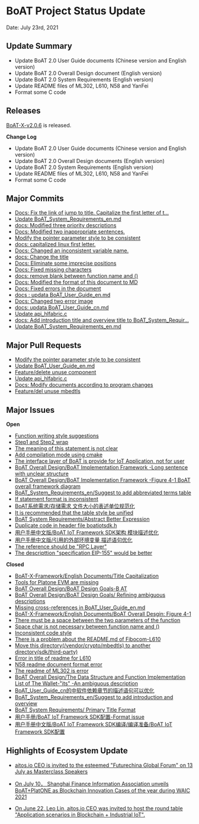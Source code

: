 # BoAT Project Status Update
Date: July 23rd, 2021


## Update Summary
* Update BoAT 2.0 User Guide documents (Chinese version and English version)
* Update BoAT 2.0 Overall Design document (English version)
* Update BoAT 2.0 System Requirements (English version)
* Update README files of ML302, L610, N58 and YanFei
* Format some C code

## Releases
[BoAT-X-v2.0.6](https://github.com/aitos-io/BoAT-X-Framework/releases/tag/BoAT-X-v2.0.6) is released.

**Change Log**

- Update BoAT 2.0 User Guide documents (Chinese version and English version)
- Update BoAT 2.0 Overall Design documents (English version)
- Update BoAT 2.0 System Requirements (English version)
- Update README files of ML302, L610, N58 and YanFei
- Format some C code


## Major Commits
* [Docs: Fix the link of jump to title. Capitalize the first letter of t…](https://github.com/aitos-io/BoAT-X-Framework/commit/2c84b5c60d629306a6f552b4d045c46342293874)
* [Update BoAT_System_Requirements_en.md](https://github.com/aitos-io/BoAT-X-Framework/commit/7d11f5bedc0d7e07d0daebfe894152c71e774e35)
* [docs: Modified three priority descriptions](https://github.com/aitos-io/BoAT-X-Framework/commit/c7c26a5ff223fdb3843711e3585412d8cc790e46)
* [Docs: Modified two inappropriate sentences.](https://github.com/aitos-io/BoAT-X-Framework/commit/8c58925cb230082c5df1a212fce505d723de7d25)
* [Modify the pointer parameter style to be consistent](https://github.com/aitos-io/BoAT-X-Framework/commit/2fef5378c90414d2340a42b193d31d8b4fb3500f)
* [docs: capitalized linux first letter.](https://github.com/aitos-io/BoAT-X-Framework/commit/0b4086b8d1202ba277549787559da1d713a21ee4)
* [Docs: Changed an inconsistent variable name.](https://github.com/aitos-io/BoAT-X-Framework/commit/524fad9e267c677d46c8785e71ab61ecfb52129d)
* [docs: Change the title](https://github.com/aitos-io/BoAT-X-Framework/commit/6280544777698d41a42660a65e0fe140986fe534)
* [Docs: Eliminate some imprecise positions](https://github.com/aitos-io/BoAT-X-Framework/commit/72149f2cf280d78c95c731ced297b67b31754e2b)
* [Docs: Fixed missing characters](https://github.com/aitos-io/BoAT-X-Framework/commit/6b8f4dae01f7e0b58c56c7bde2d9324f949c2b1d)
* [docs: remove blank between function name and ()](https://github.com/aitos-io/BoAT-X-Framework/commit/1556a506b7ebb22888f2438c753792c19c56e169)
* [Docs: Modified the format of this document to MD](https://github.com/aitos-io/BoAT-X-Framework/commit/a60c6a34e722838f4ffa3a1ee24485af2027c577)
* [Docs: Fixed errors in the document](https://github.com/aitos-io/BoAT-X-Framework/commit/f78eb2dffdb586ebf2315d8cdd2e860a3bf9a79b)
* [docs : updata BoAT_User_Guide_en.md](https://github.com/aitos-io/BoAT-X-Framework/commit/feff184cfa993c729bd28774c618f97c50e1e6c9)
* [Docs: Changed two error image](https://github.com/aitos-io/BoAT-X-Framework/commit/fe02b26c311092e6241a716ef52b35c457d526fe)
* [docs: updata BoAT_User_Guide_cn.md](https://github.com/aitos-io/BoAT-X-Framework/commit/a0a6e58f81aee8042e509eb7f36735e0ed532f35)
* [Update api_hlfabric.c](https://github.com/aitos-io/BoAT-X-Framework/commit/63918ba05e98d0b98277ca36fd10a8d5d4aaee16)
* [docs: Add introduction title and overview title to BoAT_System_Requir…](https://github.com/aitos-io/BoAT-X-Framework/commit/1dd2f294d1eb50daa5ab4b7960232ea7a5341395)
* [Update BoAT_System_Requirements_en.md](https://github.com/aitos-io/BoAT-X-Framework/commit/0f42e75c9c6aba9cd22db6c5d82a51f8f845cb14)

## Major Pull Requests
* [Modify the pointer parameter style to be consistent](https://github.com/aitos-io/BoAT-X-Framework/pull/131)
* [Update BoAT_User_Guide_en.md](https://github.com/aitos-io/BoAT-X-Framework/pull/146)
* [Feature/delete unuse component](https://github.com/aitos-io/BoAT-X-Framework/pull/150)
* [Update api_hlfabric.c](https://github.com/aitos-io/BoAT-X-Framework/pull/152)
* [Docs: Modify documents according to program changes](https://github.com/aitos-io/BoAT-X-Framework/pull/163)
* [Feature/del unuse mbedtls](https://github.com/aitos-io/BoAT-X-Framework/pull/171)


## Major Issues

**Open**

- [Function writing style suggestions](https://github.com/aitos-io/BoAT-X-Framework/issues/124)
- [Step1 and Step2 wrap](https://github.com/aitos-io/BoAT-X-Framework/issues/125)
- [The meaning of this statement is not clear](https://github.com/aitos-io/BoAT-X-Framework/issues/127)
- [Add compilation mode using cmake](https://github.com/aitos-io/BoAT-X-Framework/issues/132)
- [The interface layer of BoAT is provide for IoT Application, not for user](https://github.com/aitos-io/BoAT-X-Framework/issues/134)
- [BoAT Overall Design/BoAT Implementation Framework -Long sentence with unclear structure](https://github.com/aitos-io/BoAT-X-Framework/issues/141)
- [BoAT Overall Design/BoAT Implementation Framework -Figure 4-1 BoAT overall framework diagram](https://github.com/aitos-io/BoAT-X-Framework/issues/142) 
- [BoAT_System_Requirements_en/Suggest to add abbreviated terms table](https://github.com/aitos-io/BoAT-X-Framework/issues/145)
- [If statement format is inconsistent](https://github.com/aitos-io/BoAT-X-Framework/issues/151)
- [BoAT系统需求/存储需求 文件大小的表述单位规范化](https://github.com/aitos-io/BoAT-X-Framework/issues/153)
- [It is recommended that the table style be unified](https://github.com/aitos-io/BoAT-X-Framework/issues/156)
- [BoAT System Requirements/Abstract Better Expression](https://github.com/aitos-io/BoAT-X-Framework/issues/160)
- [Duplicate code in header file boatiotsdk.h](https://github.com/aitos-io/BoAT-X-Framework/issues/167)
- [用户手册中文版/BoAT IoT Framework SDK架构 模块描述优化](https://github.com/aitos-io/BoAT-X-Framework/issues/168)
- [用户手册中文版/引用的外部环境变量 描述语句优化](https://github.com/aitos-io/BoAT-X-Framework/issues/169)
- [The reference should be "RPC Layer"](https://github.com/aitos-io/BoAT-X-Framework/issues/172)
- [The descripttion "specification EIP-155" would be better](https://github.com/aitos-io/BoAT-X-Framework/issues/173)

**Closed**

* [BoAT-X-Framework/English Documents/Title Capitalization](https://github.com/aitos-io/BoAT-X-Framework/issues/111)
* [Tools for Platone EVM are missing](https://github.com/aitos-io/BoAT-X-Framework/issues/113)
* [BoAT Overall Design/BoAT Design Goals-B AT](https://github.com/aitos-io/BoAT-X-Framework/issues/116)
* [BoAT Overall Design/BoAT Design Goals/ Refining ambiguous descriptions](https://github.com/aitos-io/BoAT-X-Framework/issues/118)
* [Missing cross-references in BoAT_User_Guide_en.md](https://github.com/aitos-io/BoAT-X-Framework/issues/120)
* [BoAT-X-Framework/English Documents/BoAT Overall Desgin: Figure 4-1](https://github.com/aitos-io/BoAT-X-Framework/issues/122)
* [There must be a space between the two parameters of the function](https://github.com/aitos-io/BoAT-X-Framework/issues/126)
* [Space char is not necessary between function name and ()](https://github.com/aitos-io/BoAT-X-Framework/issues/128)
* [Inconsistent code style](https://github.com/aitos-io/BoAT-X-Framework/issues/129)
* [There is a problem about the README.md of Fibocom-L610](https://github.com/aitos-io/BoAT-X-Framework/issues/130)
* [Move this directory(/vendor/crypto/mbedtls) to another directory(sdk/third-party)](https://github.com/aitos-io/BoAT-X-Framework/issues/133)
* [Error in title of readme for L610](https://github.com/aitos-io/BoAT-X-Framework/issues/137)
* [N58 readme document format error](https://github.com/aitos-io/BoAT-X-Framework/issues/139)
* [The readme of ML302 is error](https://github.com/aitos-io/BoAT-X-Framework/issues/140)
* [BoAT Overall Design/The Data Structure and Function Implementation List of The Wallet-"its" -An ambiguous description](https://github.com/aitos-io/BoAT-X-Framework/issues/144)
* [BoAT_User_Guide_cn的中软件依赖章节的描述语句可以优化](https://github.com/aitos-io/BoAT-X-Framework/issues/147)
* [BoAT_System_Requirements_en/Suggest to add introduction and overview](https://github.com/aitos-io/BoAT-X-Framework/issues/149)
* [BoAT System Requirements/ Primary Title Format](https://github.com/aitos-io/BoAT-X-Framework/issues/161)
* [用户手册/BoAT IoT Framework SDK配置-Format issue](https://github.com/aitos-io/BoAT-X-Framework/issues/162)
* [用户手册中文版/BoAT IoT Framework SDK编译/编译准备/BoAT IoT Framework SDK配置](https://github.com/aitos-io/BoAT-X-Framework/issues/166)


## Highlights of Ecosystem Update
* [aitos.io CEO is invited to the esteemed "Futurechina Global Forum" on 13 July as Masterclass Speakers](https://www.linkedin.com/feed/update/urn:li:activity:6819757529090945024)

* [On July 10， Shanghai Finance Information Association unveils BoAT+PlatONE as Blockchain Innovation Cases of the year during WAIC 2021](https://mp.weixin.qq.com/s?__biz=MzI2MDE5NDYzNA==&mid=2247486808&idx=1&sn=98a901a1875045bbd305eb7b4f9e7bda&chksm=ea6c257ddd1bac6b747c9dcbb076e44f33c5c68123d6bf5102060b6420eb652556c3b984d6d3&token=669884320&lang=zh_CN#rd)

* [On June 22, Leo Lin, aitos.io CEO was invited to host the round table "Application scenarios in Blockchain + Industrial IoT".](https://mp.weixin.qq.com/s?__biz=MzI2MDE5NDYzNA==&mid=2247486778&idx=1&sn=f44854b5a543967314cb12f7aad7ce0a&chksm=ea6c251fdd1bac09e4b396ce6bd3e27b5028629b9d99e2609ef9f5a61ed4da9f02e00181a91f&token=669884320&lang=zh_CN#rd)

